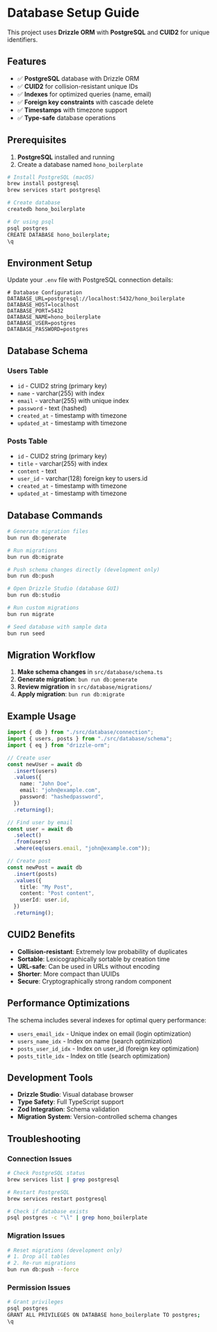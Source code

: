 # Database Setup Guide

This project uses **Drizzle ORM** with **PostgreSQL** and **CUID2** for unique identifiers.

## Features

- ✅ **PostgreSQL** database with Drizzle ORM
- ✅ **CUID2** for collision-resistant unique IDs
- ✅ **Indexes** for optimized queries (name, email)
- ✅ **Foreign key constraints** with cascade delete
- ✅ **Timestamps** with timezone support
- ✅ **Type-safe** database operations

## Prerequisites

1. **PostgreSQL** installed and running
2. Create a database named `hono_boilerplate`

```bash
# Install PostgreSQL (macOS)
brew install postgresql
brew services start postgresql

# Create database
createdb hono_boilerplate

# Or using psql
psql postgres
CREATE DATABASE hono_boilerplate;
\q
```

## Environment Setup

Update your `.env` file with PostgreSQL connection details:

```env
# Database Configuration
DATABASE_URL=postgresql://localhost:5432/hono_boilerplate
DATABASE_HOST=localhost
DATABASE_PORT=5432
DATABASE_NAME=hono_boilerplate
DATABASE_USER=postgres
DATABASE_PASSWORD=postgres
```

## Database Schema

### Users Table

- `id` - CUID2 string (primary key)
- `name` - varchar(255) with index
- `email` - varchar(255) with unique index
- `password` - text (hashed)
- `created_at` - timestamp with timezone
- `updated_at` - timestamp with timezone

### Posts Table

- `id` - CUID2 string (primary key)
- `title` - varchar(255) with index
- `content` - text
- `user_id` - varchar(128) foreign key to users.id
- `created_at` - timestamp with timezone
- `updated_at` - timestamp with timezone

## Database Commands

```bash
# Generate migration files
bun run db:generate

# Run migrations
bun run db:migrate

# Push schema changes directly (development only)
bun run db:push

# Open Drizzle Studio (database GUI)
bun run db:studio

# Run custom migrations
bun run migrate

# Seed database with sample data
bun run seed
```

## Migration Workflow

1. **Make schema changes** in `src/database/schema.ts`
2. **Generate migration**: `bun run db:generate`
3. **Review migration** in `src/database/migrations/`
4. **Apply migration**: `bun run db:migrate`

## Example Usage

```typescript
import { db } from "./src/database/connection";
import { users, posts } from "./src/database/schema";
import { eq } from "drizzle-orm";

// Create user
const newUser = await db
  .insert(users)
  .values({
    name: "John Doe",
    email: "john@example.com",
    password: "hashedpassword",
  })
  .returning();

// Find user by email
const user = await db
  .select()
  .from(users)
  .where(eq(users.email, "john@example.com"));

// Create post
const newPost = await db
  .insert(posts)
  .values({
    title: "My Post",
    content: "Post content",
    userId: user.id,
  })
  .returning();
```

## CUID2 Benefits

- **Collision-resistant**: Extremely low probability of duplicates
- **Sortable**: Lexicographically sortable by creation time
- **URL-safe**: Can be used in URLs without encoding
- **Shorter**: More compact than UUIDs
- **Secure**: Cryptographically strong random component

## Performance Optimizations

The schema includes several indexes for optimal query performance:

- `users_email_idx` - Unique index on email (login optimization)
- `users_name_idx` - Index on name (search optimization)
- `posts_user_id_idx` - Index on user_id (foreign key optimization)
- `posts_title_idx` - Index on title (search optimization)

## Development Tools

- **Drizzle Studio**: Visual database browser
- **Type Safety**: Full TypeScript support
- **Zod Integration**: Schema validation
- **Migration System**: Version-controlled schema changes

## Troubleshooting

### Connection Issues

```bash
# Check PostgreSQL status
brew services list | grep postgresql

# Restart PostgreSQL
brew services restart postgresql

# Check if database exists
psql postgres -c "\l" | grep hono_boilerplate
```

### Migration Issues

```bash
# Reset migrations (development only)
# 1. Drop all tables
# 2. Re-run migrations
bun run db:push --force
```

### Permission Issues

```bash
# Grant privileges
psql postgres
GRANT ALL PRIVILEGES ON DATABASE hono_boilerplate TO postgres;
\q
```
